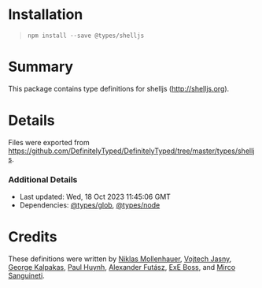 # Installation
> `npm install --save @types/shelljs`

# Summary
This package contains type definitions for shelljs (http://shelljs.org).

# Details
Files were exported from https://github.com/DefinitelyTyped/DefinitelyTyped/tree/master/types/shelljs.

### Additional Details
 * Last updated: Wed, 18 Oct 2023 11:45:06 GMT
 * Dependencies: [@types/glob](https://npmjs.com/package/@types/glob), [@types/node](https://npmjs.com/package/@types/node)

# Credits
These definitions were written by [Niklas Mollenhauer](https://github.com/nikeee), [Vojtech Jasny](https://github.com/voy), [George Kalpakas](https://github.com/gkalpak), [Paul Huynh](https://github.com/pheromonez), [Alexander Futász](https://github.com/aldafu), [ExE Boss](https://github.com/ExE-Boss), and [Mirco Sanguineti](https://github.com/msanguineti).
